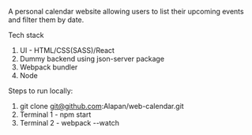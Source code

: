 A personal calendar website allowing users to list their upcoming events and filter them by date.

Tech stack

  1) UI - HTML/CSS(SASS)/React
  2) Dummy backend using json-server package
  3) Webpack bundler
  4) Node

Steps to run locally:

  1) git clone git@github.com:Alapan/web-calendar.git
  2) Terminal 1 - npm start
  3) Terminal 2 - webpack --watch

